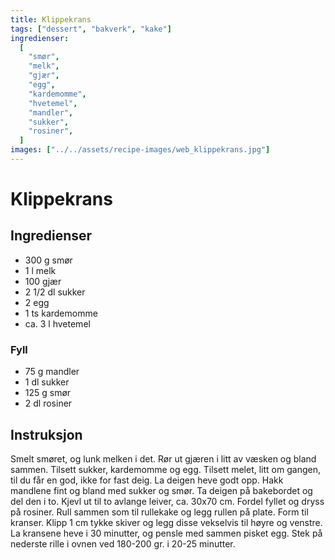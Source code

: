 ```yaml
---
title: Klippekrans
tags: ["dessert", "bakverk", "kake"]
ingredienser:
  [
    "smør",
    "melk",
    "gjær",
    "egg",
    "kardemomme",
    "hvetemel",
    "mandler",
    "sukker",
    "rosiner",
  ]
images: ["../../assets/recipe-images/web_klippekrans.jpg"]
---
```


# Klippekrans

## Ingredienser

- 300 g smør
- 1 l melk
- 100 gjær
- 2 1/2 dl sukker
- 2 egg
- 1 ts kardemomme
- ca. 3 l hvetemel

### Fyll

- 75 g mandler
- 1 dl sukker
- 125 g smør
- 2 dl rosiner

## Instruksjon

Smelt smøret, og lunk melken i det. Rør ut gjæren i litt av væsken og bland sammen. Tilsett sukker, kardemomme og egg. Tilsett melet, litt om gangen, til du får en god, ikke for fast deig. La deigen heve godt opp. Hakk mandlene fint og bland med sukker og smør. Ta deigen på bakebordet og del den i to. Kjevl ut til to avlange leiver, ca. 30x70 cm. Fordel fyllet og dryss på rosiner. Rull sammen som til rullekake og legg rullen på plate. Form til kranser. Klipp 1 cm tykke skiver og legg disse vekselvis til høyre og venstre. La kransene heve i 30 minutter, og pensle med sammen pisket egg. Stek på nederste rille i ovnen ved 180-200 gr. i 20-25 minutter.
